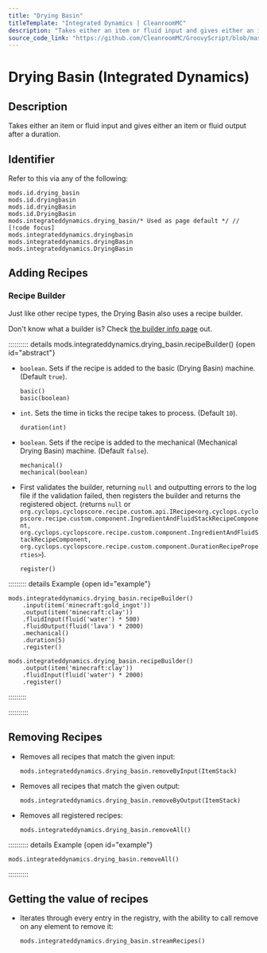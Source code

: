 ```yaml
---
title: "Drying Basin"
titleTemplate: "Integrated Dynamics | CleanroomMC"
description: "Takes either an item or fluid input and gives either an item or fluid output after a duration."
source_code_link: "https://github.com/CleanroomMC/GroovyScript/blob/master/src/main/java/com/cleanroommc/groovyscript/compat/mods/integrateddynamics/DryingBasin.java"
---
```


# Drying Basin (Integrated Dynamics)

## Description

Takes either an item or fluid input and gives either an item or fluid output after a duration.

## Identifier

Refer to this via any of the following:

```groovy:no-line-numbers {5}
mods.id.drying_basin
mods.id.dryingbasin
mods.id.dryingBasin
mods.id.DryingBasin
mods.integrateddynamics.drying_basin/* Used as page default */ // [!code focus]
mods.integrateddynamics.dryingbasin
mods.integrateddynamics.dryingBasin
mods.integrateddynamics.DryingBasin
```


## Adding Recipes

### Recipe Builder

Just like other recipe types, the Drying Basin also uses a recipe builder.

Don't know what a builder is? Check [the builder info page](../../../groovy/builder.md) out.

:::::::::: details mods.integrateddynamics.drying_basin.recipeBuilder() {open id="abstract"}
- `boolean`. Sets if the recipe is added to the basic (Drying Basin) machine. (Default `true`).

    ```groovy:no-line-numbers
    basic()
    basic(boolean)
    ```

- `int`. Sets the time in ticks the recipe takes to process. (Default `10`).

    ```groovy:no-line-numbers
    duration(int)
    ```

- `boolean`. Sets if the recipe is added to the mechanical (Mechanical Drying Basin) machine. (Default `false`).

    ```groovy:no-line-numbers
    mechanical()
    mechanical(boolean)
    ```

- First validates the builder, returning `null` and outputting errors to the log file if the validation failed, then registers the builder and returns the registered object. (returns `null` or `org.cyclops.cyclopscore.recipe.custom.api.IRecipe<org.cyclops.cyclopscore.recipe.custom.component.IngredientAndFluidStackRecipeComponent, org.cyclops.cyclopscore.recipe.custom.component.IngredientAndFluidStackRecipeComponent, org.cyclops.cyclopscore.recipe.custom.component.DurationRecipeProperties>`).

    ```groovy:no-line-numbers
    register()
    ```

::::::::: details Example {open id="example"}
```groovy:no-line-numbers
mods.integrateddynamics.drying_basin.recipeBuilder()
    .input(item('minecraft:gold_ingot'))
    .output(item('minecraft:clay'))
    .fluidInput(fluid('water') * 500)
    .fluidOutput(fluid('lava') * 2000)
    .mechanical()
    .duration(5)
    .register()

mods.integrateddynamics.drying_basin.recipeBuilder()
    .output(item('minecraft:clay'))
    .fluidInput(fluid('water') * 2000)
    .register()
```

:::::::::

::::::::::

## Removing Recipes

- Removes all recipes that match the given input:

    ```groovy:no-line-numbers
    mods.integrateddynamics.drying_basin.removeByInput(ItemStack)
    ```

- Removes all recipes that match the given output:

    ```groovy:no-line-numbers
    mods.integrateddynamics.drying_basin.removeByOutput(ItemStack)
    ```

- Removes all registered recipes:

    ```groovy:no-line-numbers
    mods.integrateddynamics.drying_basin.removeAll()
    ```

:::::::::: details Example {open id="example"}
```groovy:no-line-numbers
mods.integrateddynamics.drying_basin.removeAll()
```

::::::::::

## Getting the value of recipes

- Iterates through every entry in the registry, with the ability to call remove on any element to remove it:

    ```groovy:no-line-numbers
    mods.integrateddynamics.drying_basin.streamRecipes()
    ```
